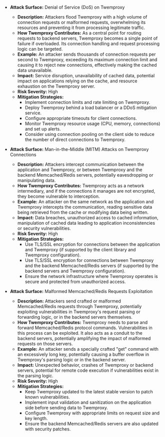 *   **Attack Surface:** Denial of Service (DoS) on Twemproxy
    *   **Description:** Attackers flood Twemproxy with a high volume of connection requests or malformed requests, overwhelming its resources and preventing it from processing legitimate traffic.
    *   **How Twemproxy Contributes:** As a central point for routing requests to backend servers, Twemproxy becomes a single point of failure if overloaded. Its connection handling and request processing logic can be targeted.
    *   **Example:** An attacker sends thousands of connection requests per second to Twemproxy, exceeding its maximum connection limit and causing it to reject new connections, effectively making the cached data unavailable.
    *   **Impact:** Service disruption, unavailability of cached data, potential impact on applications relying on the cache, and resource exhaustion on the Twemproxy server.
    *   **Risk Severity:** High
    *   **Mitigation Strategies:**
        *   Implement connection limits and rate limiting on Twemproxy.
        *   Deploy Twemproxy behind a load balancer or a DDoS mitigation service.
        *   Configure appropriate timeouts for client connections.
        *   Monitor Twemproxy resource usage (CPU, memory, connections) and set up alerts.
        *   Consider using connection pooling on the client side to reduce the number of direct connections to Twemproxy.

*   **Attack Surface:** Man-in-the-Middle (MITM) Attacks on Twemproxy Connections
    *   **Description:** Attackers intercept communication between the application and Twemproxy, or between Twemproxy and the backend Memcached/Redis servers, potentially eavesdropping or manipulating data.
    *   **How Twemproxy Contributes:** Twemproxy acts as a network intermediary, and if the connections it manages are not encrypted, they become vulnerable to interception.
    *   **Example:** An attacker on the same network as the application and Twemproxy intercepts the communication, reading sensitive data being retrieved from the cache or modifying data being written.
    *   **Impact:** Data breaches, unauthorized access to cached information, manipulation of cached data leading to application inconsistencies or security vulnerabilities.
    *   **Risk Severity:** High
    *   **Mitigation Strategies:**
        *   Use TLS/SSL encryption for connections between the application and Twemproxy (if supported by the client library and Twemproxy configuration).
        *   Use TLS/SSL encryption for connections between Twemproxy and the backend Memcached/Redis servers (if supported by the backend servers and Twemproxy configuration).
        *   Ensure the network infrastructure where Twemproxy operates is secure and protected from unauthorized access.

*   **Attack Surface:** Malformed Memcached/Redis Requests Exploitation
    *   **Description:** Attackers send crafted or malformed Memcached/Redis requests through Twemproxy, potentially exploiting vulnerabilities in Twemproxy's request parsing or forwarding logic, or in the backend servers themselves.
    *   **How Twemproxy Contributes:** Twemproxy needs to parse and forward Memcached/Redis protocol commands. Vulnerabilities in this process can be exploited. It also acts as a conduit to the backend servers, potentially amplifying the impact of malformed requests on those servers.
    *   **Example:** An attacker sends a specially crafted "get" command with an excessively long key, potentially causing a buffer overflow in Twemproxy's parsing logic or in the backend server.
    *   **Impact:** Unexpected behavior, crashes of Twemproxy or backend servers, potential for remote code execution if vulnerabilities exist in the parsing logic.
    *   **Risk Severity:** High
    *   **Mitigation Strategies:**
        *   Keep Twemproxy updated to the latest stable version to patch known vulnerabilities.
        *   Implement input validation and sanitization on the application side before sending data to Twemproxy.
        *   Configure Twemproxy with appropriate limits on request size and key length.
        *   Ensure the backend Memcached/Redis servers are also updated with security patches.